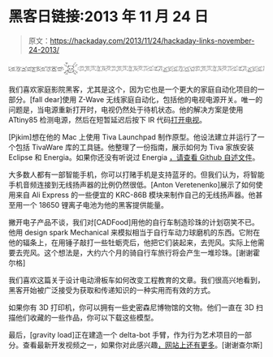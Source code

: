 # 黑客日链接:2013 年 11 月 24 日

> 原文：<https://hackaday.com/2013/11/24/hackaday-links-november-24-2013/>

![hackaday-links-chain](img/da184e9bde007f88b719f5aafc440574.png)

我们喜欢家庭影院黑客，尤其是这个，因为它也是一个更大的家庭自动化项目的一部分。[fall dear]使用 Z-Wave 无线家庭自动化，包括他的电视电源开关。唯一的问题是，当电源重新打开时，电视仍然处于待机状态。他的解决方案是使用 ATtiny85 检测电源，然后在短暂延迟后按下 IR 代码[打开电视](http://falldeaf.com/2013/11/an-attiny85-home-automation-ir-device/)。

[Pjkim]想在他的 Mac 上使用 Tiva Launchpad 制作原型。他设法建立并运行了一个包括 TivaWare 库的工具链。他整理了一份指南，展示如何为 Tiva 家族安装 Eclipse 和 Energia。如果你还没有听说过 Energia [，请查看 Github 自述文件](https://github.com/energia/Energia)。

大多数人都有一部智能手机，你可以打赌手机是支持蓝牙的。但我们认为，将智能手机音频连接到无线扬声器的比例仍然很低。[Anton Veretenenko]展示了如何使用来自 Ali Express 的一些便宜的 KRC-86B 模块来制作自己的无线扬声器。他甚至用一个 18650 锂离子电池为他的黑客提供能量。

撇开电子产品不谈，我们对[CADFood]用他的自行车制造珍珠的计划窃笑不已。他用 design spark Mechanical 来模拟相当于自行车动力球磨机的东西。它附在他的辐条上，在用锤子敲打一些牡蛎壳后，他把它们装起来，去兜风。实际上他需要去兜风。这个想法是，大约六个月的骑自行车旅行将会产生一堆珍珠。[谢谢霍尔格]

我们喜欢这篇关于设计电动滑板车如何改变工程教育的文章。我们很高兴地看到，黑客开始被广泛接受为获取和传递知识的一种实用而有效的方式。

如果你有 3D 打印机，你可以拥有一些史密森尼博物馆的文物。他们一直在 3D 扫描他们收藏的一些作品，你可以下载这些模型。

最后，[gravity load]正在建造一个 delta-bot 手臂，作为行为艺术项目的一部分。查看最新开发视频之一，如果你对此感兴趣[，网站上还有更多](http://lightplay.zoness.com/)。[谢谢查尔斯]